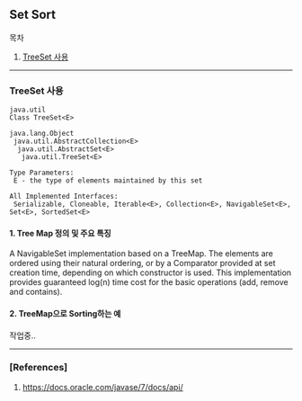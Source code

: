## Set Sort

목차

1. [TreeSet 사용](#treeSet-사용)

* * *

### TreeSet 사용

```
java.util
Class TreeSet<E>

java.lang.Object
 java.util.AbstractCollection<E>
  java.util.AbstractSet<E>
   java.util.TreeSet<E>

Type Parameters:
 E - the type of elements maintained by this set

All Implemented Interfaces:
 Serializable, Cloneable, Iterable<E>, Collection<E>, NavigableSet<E>, Set<E>, SortedSet<E>
```

#### 1. Tree Map 정의 및 주요 특징

A NavigableSet implementation based on a TreeMap. The elements are ordered using their natural ordering, or by a Comparator provided at set creation time, depending on which constructor is used.
This implementation provides guaranteed log(n) time cost for the basic operations (add, remove and contains).

#### 2. TreeMap으로 Sorting하는 예

작업중..

***

### [References]
1. <https://docs.oracle.com/javase/7/docs/api/>
